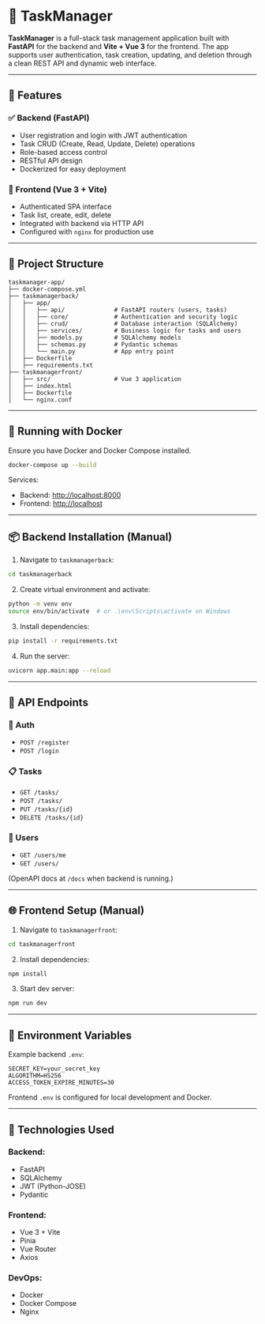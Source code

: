 # 📝 TaskManager

**TaskManager** is a full-stack task management application built with **FastAPI** for the backend and **Vite + Vue 3** for the frontend. The app supports user authentication, task creation, updating, and deletion through a clean REST API and dynamic web interface.

---

## 🚀 Features

### ✅ Backend (FastAPI)
- User registration and login with JWT authentication
- Task CRUD (Create, Read, Update, Delete) operations
- Role-based access control
- RESTful API design
- Dockerized for easy deployment

### 🎨 Frontend (Vue 3 + Vite)
- Authenticated SPA interface
- Task list, create, edit, delete
- Integrated with backend via HTTP API
- Configured with `nginx` for production use

---

## 📁 Project Structure

```
taskmanager-app/
├── docker-compose.yml
├── taskmanagerback/
│   ├── app/
│   │   ├── api/              # FastAPI routers (users, tasks)
│   │   ├── core/             # Authentication and security logic
│   │   ├── crud/             # Database interaction (SQLAlchemy)
│   │   ├── services/         # Business logic for tasks and users
│   │   ├── models.py         # SQLAlchemy models
│   │   ├── schemas.py        # Pydantic schemas
│   │   └── main.py           # App entry point
│   ├── Dockerfile
│   ├── requirements.txt
├── taskmanagerfront/
│   ├── src/                  # Vue 3 application
│   ├── index.html
│   ├── Dockerfile
│   └── nginx.conf
```

---

## 🐳 Running with Docker

Ensure you have Docker and Docker Compose installed.

```bash
docker-compose up --build
```

Services:
- Backend: [http://localhost:8000](http://localhost:8000)
- Frontend: [http://localhost](http://localhost)

---

## 📦 Backend Installation (Manual)

1. Navigate to `taskmanagerback`:

```bash
cd taskmanagerback
```

2. Create virtual environment and activate:

```bash
python -m venv env
source env/bin/activate  # or .\env\Scripts\activate on Windows
```

3. Install dependencies:

```bash
pip install -r requirements.txt
```

4. Run the server:

```bash
uvicorn app.main:app --reload
```

---

## 🧪 API Endpoints

### 🔐 Auth
- `POST /register`
- `POST /login`

### 📋 Tasks
- `GET /tasks/`
- `POST /tasks/`
- `PUT /tasks/{id}`
- `DELETE /tasks/{id}`

### 👤 Users
- `GET /users/me`
- `GET /users/`

(OpenAPI docs at `/docs` when backend is running.)

---

## 🌐 Frontend Setup (Manual)

1. Navigate to `taskmanagerfront`:

```bash
cd taskmanagerfront
```

2. Install dependencies:

```bash
npm install
```

3. Start dev server:

```bash
npm run dev
```

---

## 🔐 Environment Variables

Example backend `.env`:

```
SECRET_KEY=your_secret_key
ALGORITHM=HS256
ACCESS_TOKEN_EXPIRE_MINUTES=30
```

Frontend `.env` is configured for local development and Docker.

---

## 🧱 Technologies Used

### Backend:
- FastAPI
- SQLAlchemy
- JWT (Python-JOSE)
- Pydantic

### Frontend:
- Vue 3 + Vite
- Pinia
- Vue Router
- Axios

### DevOps:
- Docker
- Docker Compose
- Nginx
